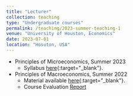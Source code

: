 ```yaml
---
title: "Lecturer"
collection: teaching
type: "Undergraduate courses"
permalink: /teaching/2023-summer-teaching-1
venue: "University of Houston, Economics"
date: 2023-07-01
location: "Hosuton, USA"
---
```


- Principles of Microeconomics, Summer 2023
    - Syllabus [here](https://github.com/evaloaeza/Principles-Microeconomics/blob/main/Syllabus_MicroEconomics_070323.pdf){:target="_blank"}.
- Principles of Macroeconomics, Summer 2022
    - Material available [here](https://github.com/evaloaeza/Principles-Macro){:target="_blank"}.
    - Course Evaluation <a href="/files/Macro_Course Evaluation Report_Summer2022.pdf">Report</a>
